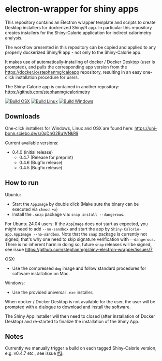 # electron-wrapper for shiny apps

This repository contains an Electron wrapper template and scripts to create Desktop installers for dockerized Shiny/R app. In particular this repository creates installers for the Shiny-Calorie application for indirect calorimetry analysis.

The workflow presented in this repository can be copied and applied to any properly dockerized Shiny/R app - not only to the Shiny-Calorie app.

It makes use of automatically-installing of docker / Docker Desktop (user is prompted), and pulls the corresponding app version from the https://docker.io/stephanmg/caloapp repository, resulting in an easy one-click installation procedure for users.

The Shiny-Calorie app is contained in another repository: https://github.com/stephanmg/calorimetry 

[![Build OSX](https://github.com/stephanmg/shiny-electron-wrapper/actions/workflows/build.yml/badge.svg)](https://github.com/stephanmg/shiny-electron-wrapper/actions/workflows/build.yml)
[![Build Linux](https://github.com/stephanmg/shiny-electron-wrapper/actions/workflows/build_linux.yml/badge.svg)](https://github.com/stephanmg/shiny-electron-wrapper/actions/workflows/build_linux.yml)
[![Build Windows](https://github.com/stephanmg/shiny-electron-wrapper/actions/workflows/build_win.yml/badge.svg)](https://github.com/stephanmg/shiny-electron-wrapper/actions/workflows/build_win.yml)

## Downloads

One-click installers for Windows, Linux and OSX are found here: https://uni-bonn.sciebo.de/s/0qDhG2Bu1VNkRli

Current available versions:
 - 0.4.0 (initial release)
    - 0.4.7 (Release for preprint)
    - 0.4.6 (Bugfix release)
    - 0.4.5 (Bugfix release)

## How to run

Ubuntu:
- Start the `AppImage` by double click (Make sure the binary can be executed via `chmod +x`)
- Install the `.snap` package via: `snap install --dangerous`.

For Ubuntu 24.04 users: If the `AppImage` does not start as expected, you might need to add `--no-sandbox` and start the app by `Shiny-Calorie-app.AppImage --no-sandbox`. 
Note that the `snap` package is currently not signed, that's why one need to skip signature verification with `--dangerous`. There is no inherent harm in doing so,
future `snap` releases will be signed, see issue https://github.com/stephanmg/shiny-electron-wrapper/issues/7

OSX:
- Use the compressed `dmg` image and follow standard procedures for software installation on Mac.

Windows:
- Use the provided universal `.exe` installer. 


When docker / Docker Desktop is not available for the user, the user will be prompted with a dialogue
to download and install the software.

The Shiny App installer will then need to closed (after installation of Docker Desktop) and re-started to finalize the installation of the Shiny App.

## Notes

Currently we manually trigger a build on each tagged Shiny-Calorie version, e.g. v0.4.7 etc., see issue [#3](https://github.com/stephanmg/shiny-electron-wrapper/issues/3).
